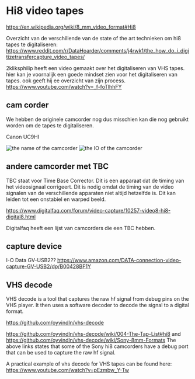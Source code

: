 # Hi8 video tapes

<https://en.wikipedia.org/wiki/8_mm_video_format#Hi8>

Overzicht van de verschillende van de state of the art technieken om hi8 tapes te digitaliseren:
<https://www.reddit.com/r/DataHoarder/comments/j4rwk1/the_how_do_i_digitizetransfercapture_video_tapes/>

2kliksphilip heeft een video gemaakt over het digitaliseren van VHS tapes. hier kan je voornalijk een goede mindset zien voor het digitaliseren van tapes. ook geeft hij ee overzicht van zijn process.
<https://www.youtube.com/watch?v=_f-foTlhhFY>

## cam corder

We hebben de originele camcorder nog dus misschien kan die nog gebruikt worden om de tapes te digitaliseren.

Canon UC9HI

![the name of the camcorder](name.png)
![the IO of the camcorder](IO.png)

## andere camcorder met TBC

TBC staat voor Time Base Corrector. Dit is een apparaat dat de timing van het videosignaal corrigeert. Dit is nodig omdat de timing van de video signalen van de verschillende apparaten niet altijd hetzelfde is. Dit kan leiden tot een onstabiel en warped beeld.

<https://www.digitalfaq.com/forum/video-capture/10257-video8-hi8-digital8.html>

Digitalfaq heeft een lijst van camcorders die een TBC hebben.

## capture device

I-O Data GV-USB2??
<https://www.amazon.com/DATA-connection-video-capture-GV-USB2/dp/B00428BF1Y>

## VHS decode

VHS decode is a tool that captures the raw hf signal from debug pins on the VHS player.
It then uses a software decoder to decode the signal to a digital format.

<https://github.com/oyvindln/vhs-decode>

<https://github.com/oyvindln/vhs-decode/wiki/004-The-Tap-List#hi8> and <https://github.com/oyvindln/vhs-decode/wiki/Sony-8mm-Formats>
The above links states that some of the Sony hi8 camcorders have a debug port that can be used to capture the raw hf signal.

A practical example of vhs decode for VHS tapes can be found here:
<https://www.youtube.com/watch?v=pEzmbw_Y-Tw>
